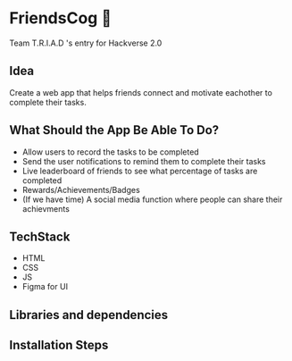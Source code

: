 # FriendsCog :two_women_holding_hands:
Team T.R.I.A.D 's entry for Hackverse 2.0

## Idea
Create a web app that helps friends connect and motivate eachother to complete their tasks.

## What Should the App Be Able To Do?
* Allow users to record the tasks to be completed
* Send the user notifications to remind them to complete their tasks
* Live leaderboard of friends to see what percentage of tasks are completed
* Rewards/Achievements/Badges
* (If we have time) A social media function where people can share their achievments

## TechStack
* HTML
* CSS
* JS
* Figma for UI

## Libraries and dependencies

## Installation Steps


